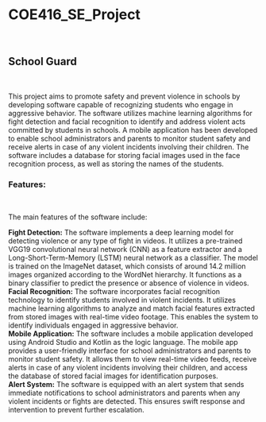 <h1>COE416_SE_Project</h1>

<br>

<h2>School Guard</h2>
<br>

This project aims to promote safety and prevent violence in schools by developing software capable of recognizing students who engage in aggressive behavior. The software utilizes machine learning algorithms for fight detection and facial recognition to identify and address violent acts committed by students in schools. A mobile application has been developed to enable school administrators and parents to monitor student safety and receive alerts in case of any violent incidents involving their children. The software includes a database for storing facial images used in the face recognition process, as well as storing the names of the students.


<h3>Features:</h3>
<br>

The main features of the software include:

<b>Fight Detection:</b> The software implements a deep learning model for detecting violence or any type of fight in videos. It utilizes a pre-trained VGG19 convolutional neural network (CNN) as a feature extractor and a Long-Short-Term-Memory (LSTM) neural network as a classifier. The model is trained on the ImageNet dataset, which consists of around 14.2 million images organized according to the WordNet hierarchy. It functions as a binary classifier to predict the presence or absence of violence in videos.
<br>
<b>Facial Recognition:</b> The software incorporates facial recognition technology to identify students involved in violent incidents. It utilizes machine learning algorithms to analyze and match facial features extracted from stored images with real-time video footage. This enables the system to identify individuals engaged in aggressive behavior.
<br>
<b>Mobile Application:</b> The software includes a mobile application developed using Android Studio and Kotlin as the logic language. The mobile app provides a user-friendly interface for school administrators and parents to monitor student safety. It allows them to view real-time video feeds, receive alerts in case of any violent incidents involving their children, and access the database of stored facial images for identification purposes.
<br>
<b>Alert System:</b> The software is equipped with an alert system that sends immediate notifications to school administrators and parents when any violent incidents or fights are detected. This ensures swift response and intervention to prevent further escalation.

